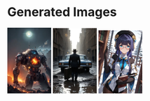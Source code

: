 # Generated Images



<img src="2025_10_19_01_thumb.webp" width="100"/> <img src="2025_10_19_02_thumb.webp" width="100"/> <img src="2025_10_19_03_thumb.webp" width="100"/>
